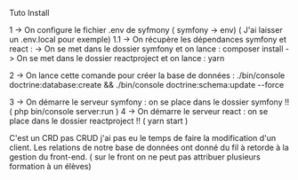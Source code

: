 Tuto Install

1 -> On configure le fichier .env de syfmony ( symfony -> env) ( J'ai laisser un .env.local pour exemple)
1.1 -> On récupère les dépendances symfony et react :
    -> On se met dans le dossier symfony et on lance : composer install
    -> On se met dans le dossier reactproject et on lance : yarn 

2 -> On lance cette comande pour créer la base de données : 
./bin/console doctrine:database:create && ./bin/console doctrine:schema:update --force

3 -> On démarre le serveur symfony : on se place dans le dossier symfony !! ( php bin/console server:run )
4 -> On démarre le serveur react : on se place dans le dossier reactproject !! ( yarn start )

C'est un CRD pas CRUD j'ai pas eu le temps de faire la modification d'un client.
Les relations de notre base de données ont donné du fil à retorde à la gestion du front-end.
( sur le front on ne peut pas attribuer plusieurs formation à un élèves)
